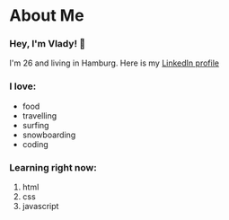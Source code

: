 # About Me

### Hey, I'm Vlady! 👋
I'm 26 and living in Hamburg.
Here is my [LinkedIn profile](https://de.linkedin.com/in/vladyslav-nyzhashchyy-023780162)

### I love:

- food
- travelling
- surfing
- snowboarding
- coding

### Learning right now:

1. html
2. css
3. javascript


